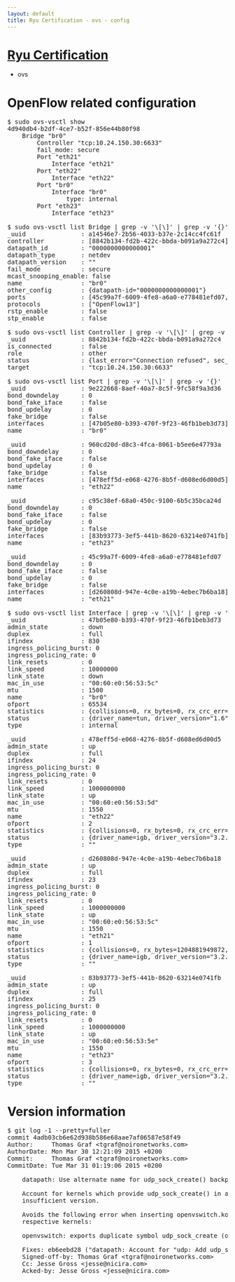 ```yaml
---
layout: default
title: Ryu Certification - ovs - config
---
```

# [Ryu Certification](http://osrg.github.io/ryu/certification.html)
* ovs 

# OpenFlow related configuration
<pre>
$ sudo ovs-vsctl show
4d940db4-b2df-4ce7-b52f-856e44b80f98
    Bridge "br0"
        Controller "tcp:10.24.150.30:6633"
        fail_mode: secure
        Port "eth21"
            Interface "eth21"
        Port "eth22"
            Interface "eth22"
        Port "br0"
            Interface "br0"
                type: internal
        Port "eth23"
            Interface "eth23"

$ sudo ovs-vsctl list Bridge | grep -v '\[\]' | grep -v '{}'
_uuid               : a14546e7-2b56-4033-b37e-2c14cc4fc61f
controller          : [8842b134-fd2b-422c-bbda-b091a9a272c4]
datapath_id         : "0000000000000001"
datapath_type       : netdev
datapath_version    : "<built-in>"
fail_mode           : secure
mcast_snooping_enable: false
name                : "br0"
other_config        : {datapath-id="0000000000000001"}
ports               : [45c99a7f-6009-4fe8-a6a0-e778481efd07, 960cd20d-d8c3-4fca-8061-b5ee6e47793a, 9e222668-8aef-40a7-8c5f-9fc58f9a3d36, c95c38ef-68a0-450c-9100-6b5c35bca24d]
protocols           : ["OpenFlow13"]
rstp_enable         : false
stp_enable          : false

$ sudo ovs-vsctl list Controller | grep -v '\[\]' | grep -v '{}'
_uuid               : 8842b134-fd2b-422c-bbda-b091a9a272c4
is_connected        : false
role                : other
status              : {last_error="Connection refused", sec_since_connect="657", sec_since_disconnect="0", state=BACKOFF}
target              : "tcp:10.24.150.30:6633"

$ sudo ovs-vsctl list Port | grep -v '\[\]' | grep -v '{}'
_uuid               : 9e222668-8aef-40a7-8c5f-9fc58f9a3d36
bond_downdelay      : 0
bond_fake_iface     : false
bond_updelay        : 0
fake_bridge         : false
interfaces          : [47b05e80-b393-470f-9f23-46fb1beb3d73]
name                : "br0"

_uuid               : 960cd20d-d8c3-4fca-8061-b5ee6e47793a
bond_downdelay      : 0
bond_fake_iface     : false
bond_updelay        : 0
fake_bridge         : false
interfaces          : [478eff5d-e068-4276-8b5f-d608ed6d00d5]
name                : "eth22"

_uuid               : c95c38ef-68a0-450c-9100-6b5c35bca24d
bond_downdelay      : 0
bond_fake_iface     : false
bond_updelay        : 0
fake_bridge         : false
interfaces          : [83b93773-3ef5-441b-8620-63214e0741fb]
name                : "eth23"

_uuid               : 45c99a7f-6009-4fe8-a6a0-e778481efd07
bond_downdelay      : 0
bond_fake_iface     : false
bond_updelay        : 0
fake_bridge         : false
interfaces          : [d260808d-947e-4c0e-a19b-4ebec7b6ba18]
name                : "eth21"

$ sudo ovs-vsctl list Interface | grep -v '\[\]' | grep -v '{}'
_uuid               : 47b05e80-b393-470f-9f23-46fb1beb3d73
admin_state         : down
duplex              : full
ifindex             : 830
ingress_policing_burst: 0
ingress_policing_rate: 0
link_resets         : 0
link_speed          : 10000000
link_state          : down
mac_in_use          : "00:60:e0:56:53:5c"
mtu                 : 1500
name                : "br0"
ofport              : 65534
statistics          : {collisions=0, rx_bytes=0, rx_crc_err=0, rx_dropped=0, rx_errors=0, rx_frame_err=0, rx_over_err=0, rx_packets=0, tx_bytes=0, tx_dropped=0, tx_errors=0, tx_packets=0}
status              : {driver_name=tun, driver_version="1.6", firmware_version="N/A"}
type                : internal

_uuid               : 478eff5d-e068-4276-8b5f-d608ed6d00d5
admin_state         : up
duplex              : full
ifindex             : 24
ingress_policing_burst: 0
ingress_policing_rate: 0
link_resets         : 0
link_speed          : 1000000000
link_state          : up
mac_in_use          : "00:60:e0:56:53:5d"
mtu                 : 1550
name                : "eth22"
ofport              : 2
statistics          : {collisions=0, rx_bytes=0, rx_crc_err=0, rx_dropped=0, rx_errors=0, rx_frame_err=0, rx_over_err=0, rx_packets=0, tx_bytes=610729316968, tx_dropped=0, tx_errors=0, tx_packets=407305776}
status              : {driver_name=igb, driver_version="3.2.10-k", firmware_version="2.10-9"}
type                : ""

_uuid               : d260808d-947e-4c0e-a19b-4ebec7b6ba18
admin_state         : up
duplex              : full
ifindex             : 23
ingress_policing_burst: 0
ingress_policing_rate: 0
link_resets         : 0
link_speed          : 1000000000
link_state          : up
mac_in_use          : "00:60:e0:56:53:5c"
mtu                 : 1550
name                : "eth21"
ofport              : 1
statistics          : {collisions=0, rx_bytes=1204881949872, rx_crc_err=0, rx_dropped=0, rx_errors=0, rx_frame_err=0, rx_over_err=0, rx_packets=803603763, tx_bytes=0, tx_dropped=0, tx_errors=0, tx_packets=0}
status              : {driver_name=igb, driver_version="3.2.10-k", firmware_version="2.10-9"}
type                : ""

_uuid               : 83b93773-3ef5-441b-8620-63214e0741fb
admin_state         : up
duplex              : full
ifindex             : 25
ingress_policing_burst: 0
ingress_policing_rate: 0
link_resets         : 0
link_speed          : 1000000000
link_state          : up
mac_in_use          : "00:60:e0:56:53:5e"
mtu                 : 1550
name                : "eth23"
ofport              : 3
statistics          : {collisions=0, rx_bytes=0, rx_crc_err=0, rx_dropped=0, rx_errors=0, rx_frame_err=0, rx_over_err=0, rx_packets=0, tx_bytes=38107678500, tx_dropped=0, tx_errors=0, tx_packets=25405119}
status              : {driver_name=igb, driver_version="3.2.10-k", firmware_version="2.10-9"}
type                : ""
</pre>

# Version information
<pre>
$ git log -1 --pretty=fuller
commit 4adb03cb6e62d938b586e68aae7af06587e58f49
Author:     Thomas Graf &lt;tgraf@noironetworks.com&gt;
AuthorDate: Mon Mar 30 12:21:09 2015 +0200
Commit:     Thomas Graf &lt;tgraf@noironetworks.com&gt;
CommitDate: Tue Mar 31 01:19:06 2015 +0200

    datapath: Use alternate name for udp_sock_create&#40;&#41; backport
    
    Account for kernels which provide udp_sock_create&#40;&#41; in an
    insufficient version.
    
    Avoids the following error when inserting openvswitch.ko on
    respective kernels:
    
    openvswitch: exports duplicate symbol udp_sock_create &#40;owned by udp_tunnel&#41;
    
    Fixes: eb6eebd28 &#40;&quot;datapath: Account for &quot;udp: Add udp_sock_create for UDP tunnels to open listener socket&quot;&#41;
    Signed-off-by: Thomas Graf &lt;tgraf@noironetworks.com&gt;
    Cc: Jesse Gross &lt;jesse@nicira.com&gt;
    Acked-by: Jesse Gross &lt;jesse@nicira.com&gt;
</pre>
